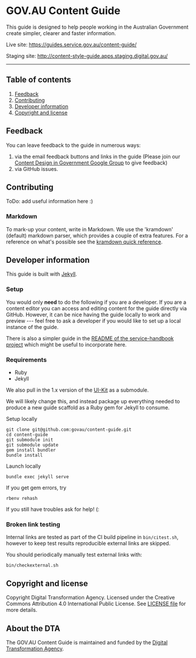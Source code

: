 # GOV.AU Content Guide

This guide is designed to help people working in the Australian Government create simpler, clearer and faster information.

Live site: https://guides.service.gov.au/content-guide/

Staging site: http://content-style-guide.apps.staging.digital.gov.au/

---

## Table of contents

1. [Feedback](#feedback)
1. [Contributing](#contributing)
1. [Developer information](#developer-information)
1. [Copyright and license](#copyright--license)

## Feedback

You can leave feedback to the guide in numerous ways:

1. via the email feedback buttons and links in the guide (Please join our [Content Design in Government Google Group](https://groups.google.com/a/digital.gov.au/forum/?hl=en#!forum/content-design-in-government) to give feedback)
2. via GitHub issues.

## Contributing

ToDo: add useful information here :)

### Markdown

To mark-up your content, write in Markdown. We use the 'kramdown' (default) markdown parser, which provides a couple of extra features. For a reference on what's possible see the [kramdown quick reference](http://kramdown.gettalong.org/quickref.html).

## Developer information

This guide is built with [Jekyll](http://jekyllrb.com/).

### Setup

You would only **need** to do the following if you are a developer. If you are a content editor you can access and editing content for the guide directly via GitHub. However, it can be nice having the guide locally to work and preview --- feel free to ask a developer if you would like to set up a local instance of the guide.

There is also a simpler guide in the [README of the service-handbook project](https://github.com/AusDTO/service-handbook/blob/gh-pages/README.md) which might be useful to incorporate here.

### Requirements

- Ruby
- Jekyll

We also pull in the 1.x version of the [UI-Kit](https://github.com/AusDTO/gov-au-ui-kit) as a submodule.

We will likely change this, and instead package up everything needed to produce a new guide scaffold as a Ruby gem for Jekyll to consume.

Setup locally

```
git clone git@github.com:govau/content-guide.git 
cd content-guide
git submodule init
git submodule update
gem install bundler
bundle install
```

Launch locally

```
bundle exec jekyll serve
```

If you get gem errors, try

```
rbenv rehash
```

If you still have troubles ask for help! (:

### Broken link testing

Internal links are tested as part of the CI build pipeline in `bin/citest.sh`, however to keep test results reproducible external links are skipped.

You should periodically manually test external links with:

`bin/checkexternal.sh`

## Copyright and license

Copyright Digital Transformation Agency. Licensed under the Creative Commons Attribution 4.0 International Public License. See [LICENSE file](https://github.com/govau/content-guide/blob/master/LICENSE.md) for more details.

## About the DTA

The GOV.AU Content Guide is maintained and funded by the [Digital Transformation Agency](https://www.dta.gov.au/).

